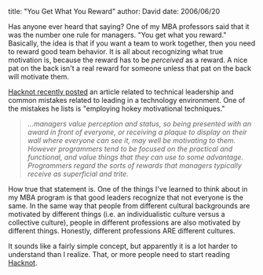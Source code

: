 
title: "You Get What You Reward"
author: David
date: 2006/06/20

<P>Has anyone ever heard that saying? One of my MBA professors said that it was the number one rule for managers. "You get what you reward." Basically, the idea is that if you want a team to work together, then you need to reward good team behavior. It is all about recognizing what true motivation is, because the reward has to be <EM>perceived</EM> as a reward. A nice pat on the back isn't a real reward for someone unless that pat on the back will&nbsp;motivate them. </P>
<P><A href="http://www.hacknot.info/hacknot/action/showEntry?eid=87">Hacknot recently posted</A> an article related to technical leadership and common mistakes related to leading in a technology environment. One of the mistakes he lists is "employing hokey motivational techniques." 
<BLOCKQUOTE><I>...managers value perception and status, so being presented with an award in front of everyone, or receiving a plaque to display on their wall where everyone can see it, may well be motivating to them. However programmers tend to be focused on the practical and functional, and value things that they can use to some advantage. Programmers regard the sorts of rewards that managers typically receive as superficial and trite.</I></BLOCKQUOTE>
<P>How true that statement is. One of the things I've learned to think about in my MBA program is that good leaders recognize that not everyone is the same. In the same way that people from different cultural backgrounds are motivated by different things (i.e. an individualistic culture versus a collective culture), people in different professions are also motivated by different things. Honestly, different professions ARE different cultures.</P>
<P>It sounds like a fairly simple concept, but apparently it is a lot harder to understand than I realize. That, or more people need to start reading <A href="http://www.hacknot.info/">Hacknot</A>.</P>
